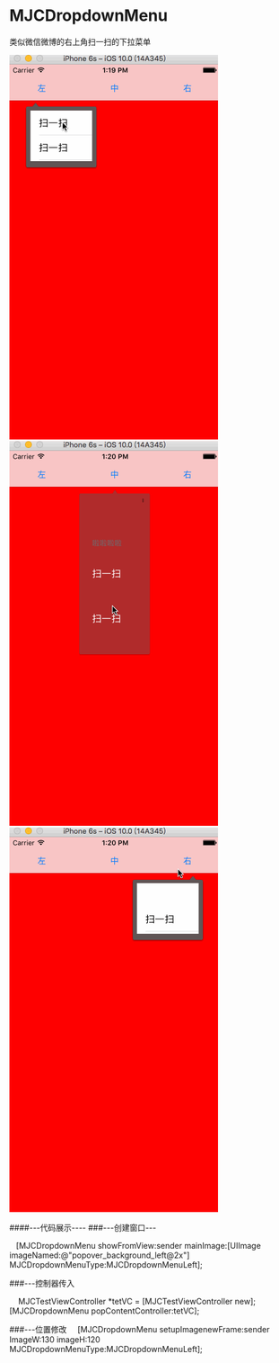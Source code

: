 # MJCDropdownMenu
类似微信微博的右上角扫一扫的下拉菜单

![image](https://github.com/MJCIOS/MJCDropdownMenu/raw/master/MJCDropdownMenuDemo/MJCDropdownMenuDemo/left.gif)
![image](https://github.com/MJCIOS/MJCDropdownMenu/raw/master/MJCDropdownMenuDemo/MJCDropdownMenuDemo/zhong.gif)
![image](https://github.com/MJCIOS/MJCDropdownMenu/raw/master/MJCDropdownMenuDemo/MJCDropdownMenuDemo/right.gif)


####---代码展示----
###---创建窗口---

    [MJCDropdownMenu showFromView:sender mainImage:[UIImage imageNamed:@"popover_background_left@2x"] MJCDropdownMenuType:MJCDropdownMenuLeft];
    
    
###---控制器传入

     MJCTestViewController *tetVC = [MJCTestViewController new];
    [MJCDropdownMenu popContentController:tetVC];
    
###---位置修改
    
    [MJCDropdownMenu setupImagenewFrame:sender ImageW:130 imageH:120 MJCDropdownMenuType:MJCDropdownMenuLeft];
